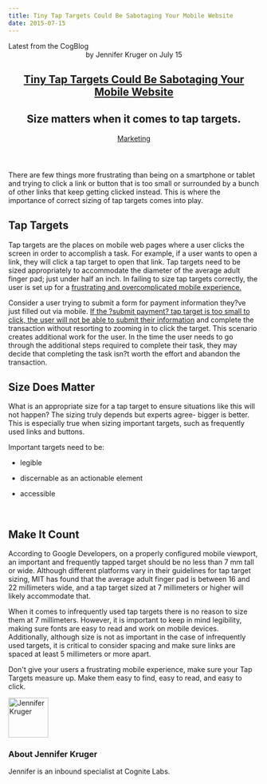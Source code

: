 ```yaml
---
title: Tiny Tap Targets Could Be Sabotaging Your Mobile Website
date: 2015-07-15
---
```


<article itemscope itemtype="http://schema.org/Blog"> 
<div class="container outside"> 
 <div class="featured-post" style="background-image: url(&quot;//cdn2.hubspot.net/hubfs/440551/iphone-410324_1280_1.jpg?t=1441046336424&quot;);"> 
  <div class="overlay"></div> 
  <div class="row-fluid"> 
   <span class="latest-post"> Latest from <span id="title" itemprop="name">the CogBlog</span> </span> 
  </div> 
  <header class="featured-header"> 
   <div class="row-fluid"> 
    <div class="span2"></div> 
    <div class="span8"> 
     <div class="row-fluid"> 
      <div class="span12 author">
        by 
       <span class="author-name" itemprop="author"><a class="author-link" href="http://www.cognitelabs.com/blog/author/jennifer-kruger" itemprop="url"></a> <span itemprop="name">Jennifer Kruger</span></span> on 
       <span class="publish-date" itemprop="datePublished"> July 15</span> 
      </div> 
     </div> 
     <hgroup class="row-fluid"> 
      <h1 class="latest-title" itemprop="headline"> <a href="../../../../com/cognitelabs/www/blog/how-improperly-sized-tap-targets-could-be-sabotaging-your-mobile-website.html" itemprop="url"> <span id="hs_cos_wrapper_name" class="hs_cos_wrapper hs_cos_wrapper_meta_field hs_cos_wrapper_type_text" style="" data-hs-cos-general-type="meta_field" data-hs-cos-type="text">Tiny Tap Targets Could Be Sabotaging Your Mobile Website</span> </a> </h1> 
      <h2 class="post-synopsis" itemprop="alternativeHeadline"> <span id="hs_cos_wrapper_post_synopsis" class="hs_cos_wrapper hs_cos_wrapper_widget hs_cos_wrapper_type_text" style="" data-hs-cos-general-type="widget" data-hs-cos-type="text">Size matters when it comes to tap targets.</span> </h2> 
     </hgroup> 
     <div class="row-fluid"> 
      <span class="tags" itemprop="keywords"> <a href="http://www.cognitelabs.com/blog/topic/marketing" class="topic-tag">Marketing</a> </span> 
     </div> 
    </div> 
   </div> 
  </header> 
 </div> 
</div> 
<section class="blog-section" itemscope itemtype="http://schema.org/Blog"> 
 <div class="blog-post-wrapper cell-wrapper"> 
  <header class="section post-header"> 
  </header> 
  <div class="section post-body"> 
   <section itemprop="text"> 
    <span id="hs_cos_wrapper_post_body" class="hs_cos_wrapper hs_cos_wrapper_meta_field hs_cos_wrapper_type_rich_text" style="" data-hs-cos-general-type="meta_field" data-hs-cos-type="rich_text"><p dir="ltr">There are few things more frustrating than being on a smartphone or tablet and trying to click a link or button that is too small or surrounded by a bunch of other links that keep getting clicked instead. This is where the importance of correct sizing of tap targets comes into play.</p> 
     <!--more--> <h2 dir="ltr"><span>Tap Targets</span></h2> <p dir="ltr"><span>Tap targets are the places on mobile web pages where a user clicks the screen in order to accomplish a task. For example, if a user wants to open a link, they will click a tap target to open that link. Tap targets need to be sized appropriately to accommodate the diameter of the average adult finger pad; just under half an inch. In failing to size tap targets correctly, the user is set up for a <a href="../../../../com/cognitelabs/www/blog/creating-user-experience-in-a-post-mobilegeddon-world.html" target="_blank">frustrating and overcomplicated mobile experience.</a> &nbsp;</span></p> <p dir="ltr"><span>Consider a user trying to submit a form for payment information they?ve just filled out via mobile. <a href="../../../../com/cognitelabs/www/blog/the-mobile-ecommerce-experience.html" target="_blank">If the ?submit payment? tap target is too small to click, the user will not be able to submit their information</a> and complete the transaction without resorting to zooming in to click the target. This scenario creates additional work for the user. In the time the user needs to go through the additional steps required to complete their task, they may decide that completing the task isn?t worth the effort and abandon the transaction.</span></p> <h2 dir="ltr"><span>Size Does Matter</span></h2> <p dir="ltr"><span>What is an appropriate size for a tap target to ensure situations like this will not happen? The sizing truly depends&nbsp;but experts agree- bigger is better. This is especially true when sizing important targets, such as frequently used links and buttons. </span></p> <p dir="ltr"><span>Important targets need to be: </span></p> 
     <ul> 
      <li dir="ltr"> <p dir="ltr"><span>legible</span></p> </li> 
      <li dir="ltr"> <p dir="ltr"><span>discernable as an actionable element</span></p> </li> 
      <li dir="ltr"> <p dir="ltr"><span>accessible</span></p> </li> 
     </ul> <strong><strong><br></strong></strong> <h2 dir="ltr"><span>Make It Count</span></h2> <p dir="ltr"><span>According to Google Developers, on a properly configured mobile viewport, an important and frequently tapped target should be no less than 7 mm tall or wide. Although different platforms vary in their guidelines for tap target sizing, MIT has found that the average adult finger pad is between 16 and 22 millimeters wide, and a tap target sized at 7 millimeters or higher will likely accommodate that.</span></p> <p dir="ltr"><span>When it comes to infrequently used tap targets there is no reason to size them at 7 millimeters. However, it is important to keep in mind legibility, making sure fonts are easy to read and work on mobile devices. Additionally, although size is not as important in the case of infrequently used targets, it is critical to consider spacing and make sure links are spaced at least 5 millimeters or more apart.</span></p> <p dir="ltr"><span>Don't give your users a frustrating mobile experience, make sure your Tap Targets measure up. Make them easy to find, easy to read, and easy to click. </span></p></span> 
   </section> 
   <span id="hs_cos_wrapper_blog_social_sharing" class="hs_cos_wrapper hs_cos_wrapper_widget hs_cos_wrapper_type_blog_social_sharing" style="" data-hs-cos-general-type="widget" data-hs-cos-type="blog_social_sharing"> 
    <div class="hs-blog-social-share"> 
     <ul class="hs-blog-social-share-list"> 
     </ul> 
    </div> </span> 
   <div id="author-bio" itemscope itemtype="http://schema.org/Person"> 
    <img width="80" height="80" class="avatar avatar-80 photo" src="http://cdn2.hubspot.net/hub/440551/hubfs/photo_9-584156-edited.jpg?t=1441046336424&amp;width=80&amp;height=80" alt="Jennifer Kruger"> 
    <div id="author-info"> 
     <h3>About <span itemprop="givenName">Jennifer Kruger<span></span></span></h3> Jennifer is an inbound specialist at Cognite Labs. 
    </div> 
    <div class="clear"></div> 
   </div> 
  </div> 
 </div> 
</section> 
</article>